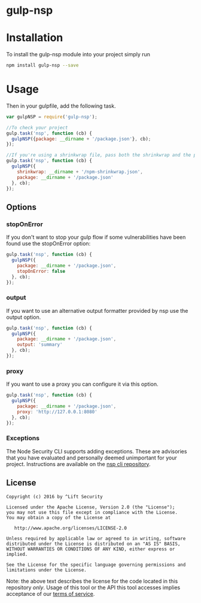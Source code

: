 # gulp-nsp

# Installation

To install the gulp-nsp module into your project simply run

```bash
npm install gulp-nsp --save
```

# Usage

Then in your gulpfile, add the following task.

```javascript
var gulpNSP = require('gulp-nsp');

//To check your project
gulp.task('nsp', function (cb) {
  gulpNSP({package: __dirname + '/package.json'}, cb);
});
```

```javascript
//If you're using a shrinkwrap file, pass both the shrinkwrap and the package.json
gulp.task('nsp', function (cb) {
  gulpNSP({
    shrinkwrap: __dirname + '/npm-shrinkwrap.json',
    package: __dirname + '/package.json'
  }, cb);
});
```

## Options

### stopOnError
If you don't want to stop your gulp flow if some vulnerabilities have been found use the stopOnError option:

```javascript
gulp.task('nsp', function (cb) {
  gulpNSP({
    package: __dirname + '/package.json',
    stopOnError: false
  }, cb);
});
```

### output
If you want to use an alternative output formatter provided by nsp use the output option.

```javascript
gulp.task('nsp', function (cb) {
  gulpNSP({
    package: __dirname + '/package.json',
    output: 'summary'
  }, cb);
});
```

### proxy
If you want to use a proxy you can configure it via this option.


```javascript
gulp.task('nsp', function (cb) {
  gulpNSP({
    package: __dirname + '/package.json',
    proxy: 'http://127.0.0.1:8080'
  }, cb);
});
```

### Exceptions
The Node Security CLI supports adding exceptions. These are advisories that you have evaluated and personally deemed unimportant for your project. Instructions are available on the [nsp cli repository](https://github.com/nodesecurity/nsp#exceptions).

## License

    Copyright (c) 2016 by ^Lift Security

    Licensed under the Apache License, Version 2.0 (the "License");
    you may not use this file except in compliance with the License.
    You may obtain a copy of the License at

       http://www.apache.org/licenses/LICENSE-2.0

    Unless required by applicable law or agreed to in writing, software
    distributed under the License is distributed on an "AS IS" BASIS,
    WITHOUT WARRANTIES OR CONDITIONS OF ANY KIND, either express or implied.

    See the License for the specific language governing permissions and
    limitations under the License.

Note: the above text describes the license for the code located in this repository *only*. Usage of this tool or the API this tool accesses implies acceptance of our [terms of service](https://nodesecurity.io/tos).

